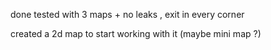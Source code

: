 done tested with 3 maps + no leaks , exit in every corner

created a 2d map to start working with it (maybe mini map ?)
